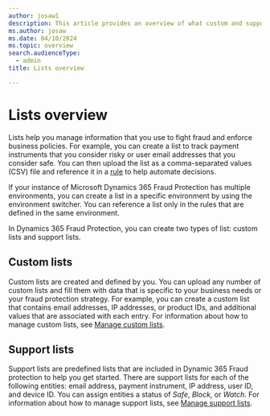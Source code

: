 ```yaml
---
author: josaw1
description: This article provides an overview of what custom and support lists are, and how you can manage information in lists in Microsoft Dynamics 365 Fraud Protection.
ms.author: josaw
ms.date: 04/10/2024
ms.topic: overview
search.audienceType:
  - admin
title: Lists overview

---
```


# Lists overview

Lists help you manage information that you use to fight fraud and enforce business policies. For example, you can create a list to track payment instruments that you consider risky or user email addresses that you consider safe. You can then upload the list as a comma-separated values (CSV) file and reference it in a [rule](rules.md) to help automate decisions.

If your instance of Microsoft Dynamics 365 Fraud Protection has multiple environments, you can create a list in a specific environment by using the environment switcher. You can reference a list only in the rules that are defined in the same environment. 

In Dynamics 365 Fraud Protection, you can create two types of list: custom lists and support lists.

## Custom lists

Custom lists are created and defined by you. You can upload any number of custom lists and fill them with data that is specific to your business needs or your fraud protection strategy. For example, you can create a custom list that contains email addresses, IP addresses, or product IDs, and additional values that are associated with each entry. For information about how to manage custom lists, see [Manage custom lists](lists.md).

## Support lists

Support lists are predefined lists that are included in Dynamic 365 Fraud protection to help you get started. There are support lists for each of the following entities: email address, payment instrument, IP address, user ID, and device ID. You can assign entities a status of *Safe*, *Block*, or *Watch*. For information about how to manage support lists, see [Manage support lists](manage-support-lists.md).
